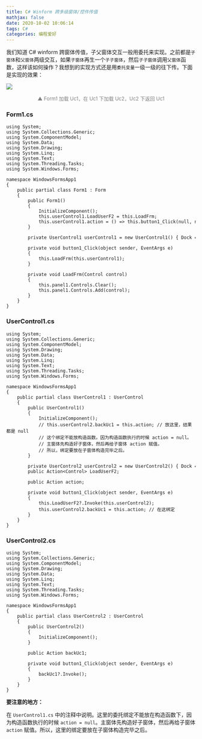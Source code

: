 ```yaml
---
title: C# Winform 跨多级窗体/控件传值
mathjax: false
date: 2020-10-02 10:06:14
tags: C#
categories: 编程爱好
---
```


我们知道 C# winform 跨窗体传值，子父窗体交互一般用委托来实现。之前都是`子窗体`和`父窗体`两级交互，如果`子窗体`再生一个`子子窗体`，然后`子子窗体`调用`父窗体`函数，这样该如何操作？我想到的实现方式还是用`委托变量`一级一级的往下传。下面是实现的效果：

<!--more-->

![](http://image.huvjie.com/201002N02_img01.gif)

<div style="font-size:13px;color:gray;text-align:center">▲ Form1 加载 Uc1，在 Uc1 下加载 Uc2，Uc2 下返回 Uc1</div>

### Form1.cs

```Csharp
using System;  
using System.Collections.Generic;  
using System.ComponentModel;  
using System.Data;  
using System.Drawing;  
using System.Linq;  
using System.Text;  
using System.Threading.Tasks;  
using System.Windows.Forms;  
  
namespace WindowsFormsApp1  
{  
    public partial class Form1 : Form  
    {  
        public Form1()  
        {  
            InitializeComponent();  
            this.userControl1.LoadUserF2 = this.LoadFrm;  
            this.userControl1.action = () => this.button1_Click(null, null);  
        }  
  
        private UserControl1 userControl1 = new UserControl1() { Dock = DockStyle.Fill};  
  
        private void button1_Click(object sender, EventArgs e)  
        {  
            this.LoadFrm(this.userControl1);  
        }  
  
        private void LoadFrm(Control control)  
        {  
            this.panel1.Controls.Clear();  
            this.panel1.Controls.Add(control);  
        }  
    }  
}  
```

### UserControl1.cs

```Csharp
using System;  
using System.Collections.Generic;  
using System.ComponentModel;  
using System.Drawing;  
using System.Data;  
using System.Linq;  
using System.Text;  
using System.Threading.Tasks;  
using System.Windows.Forms;  
  
namespace WindowsFormsApp1  
{  
    public partial class UserControl1 : UserControl  
    {  
        public UserControl1()  
        {  
            InitializeComponent();  
            // this.userControl2.backUc1 = this.action; // 放这里，结果都是 null  
            // 这个绑定不能放构造函数。因为构造函数执行的时候 action = null。  
            // 主窗体先构造好子窗体，然后再给子窗体 action 赋值。  
            // 所以，绑定要放在子窗体构造完毕之后。  
        }  
  
        private UserControl2 userControl2 = new UserControl2() { Dock = DockStyle.Fill };  
        public Action<Control> LoadUserF2;  
  
        public Action action;  
  
        private void button1_Click(object sender, EventArgs e)  
        {  
            this.LoadUserF2?.Invoke(this.userControl2);  
            this.userControl2.backUc1 = this.action; // 在这绑定  
        }  
    }  
}  
```

### UserControl2.cs

```Csharp
using System;  
using System.Collections.Generic;  
using System.ComponentModel;  
using System.Drawing;  
using System.Data;  
using System.Linq;  
using System.Text;  
using System.Threading.Tasks;  
using System.Windows.Forms;  
  
namespace WindowsFormsApp1  
{  
    public partial class UserControl2 : UserControl  
    {  
        public UserControl2()  
        {  
            InitializeComponent();  
        }  
  
        public Action backUc1;  
  
        private void button1_Click(object sender, EventArgs e)  
        {  
            backUc1?.Invoke();  
        }  
    }  
}  
```

**要注意的地方：**

在 `UserControl1.cs` 中的注释中说明。这里的委托绑定不能放在构造函数下，因为构造函数执行的时候 `action = null`。主窗体先构造好子窗体，然后再给子窗体 `action` 赋值。所以，这里的绑定要放在子窗体构造完毕之后。



